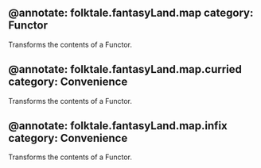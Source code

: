 @annotate: folktale.fantasyLand.map
category: Functor
---
Transforms the contents of a Functor.


@annotate: folktale.fantasyLand.map.curried
category: Convenience
---
Transforms the contents of a Functor.


@annotate: folktale.fantasyLand.map.infix
category: Convenience
---
Transforms the contents of a Functor.
